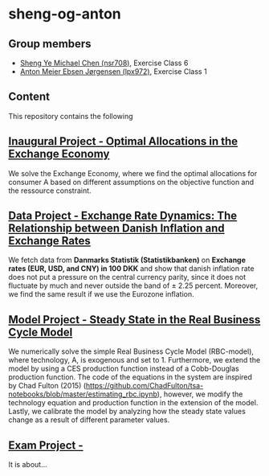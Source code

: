 # sheng-og-anton

**Group members**
---
- [Sheng Ye Michael Chen (nsr708)](https://github.com/nsr708), Exercise Class 6
- [Anton Meier Ebsen Jørgensen (lpx972)](https://github.com/AntonEbsen), Exercise Class 1

## Content
This repository contains the following

**[Inaugural Project - Optimal Allocations in the Exchange Economy](./inauguralproject)**
--- 
We solve the Exchange Economy, where we find the optimal allocations for consumer A based on different assumptions on the objective function and the ressource constraint.

**[Data Project - Exchange Rate Dynamics: The Relationship between Danish Inflation and Exchange Rates](./dataproject)** 
---
We fetch data from **Danmarks Statistik (Statistikbanken)** on **Exchange rates (EUR, USD, and CNY) in 100 DKK** and show that danish inflation rate does not put a pressure on the central currency parity, since it does not fluctuate by much and never outside the band of $\pm$ 2.25 percent. Moreover, we find the same result if we use the Eurozone inflation.

**[Model Project - Steady State in the Real Business Cycle Model](./modelproject)**
---
We numerically solve the simple Real Business Cycle Model (RBC-model), where technology, A, is exogenous and set to 1. Furthermore, we extend the model by using a CES production function instead of a Cobb-Douglas production function. The code of the equations in the system are inspired by Chad Fulton (2015) (https://github.com/ChadFulton/tsa-notebooks/blob/master/estimating_rbc.ipynb), however, we modify the technology equation and production function in the extension of the model. Lastly, we calibrate the model by analyzing how the steady state values change as a result of different parameter values. 

**[Exam Project - ](./examproject)**
---
It is about...
